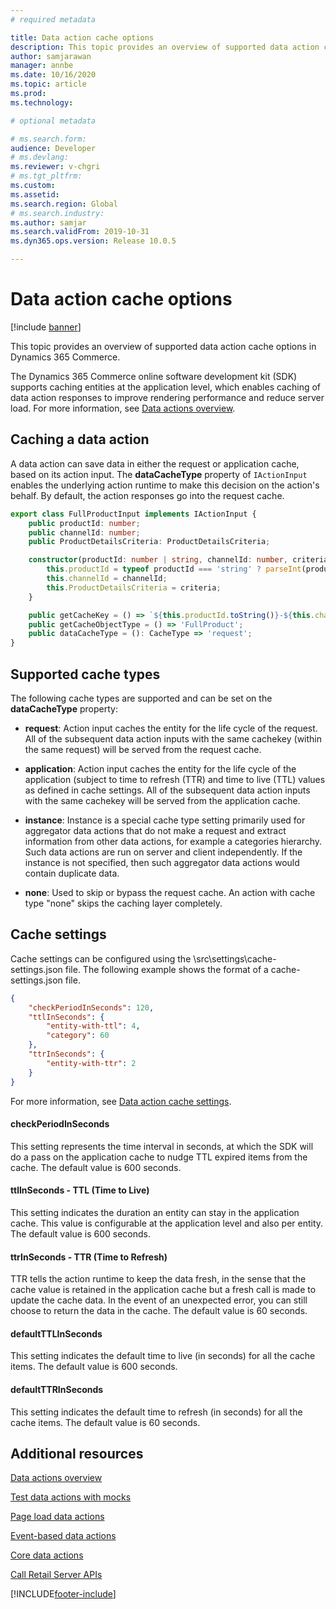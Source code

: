 ```yaml
---
# required metadata

title: Data action cache options
description: This topic provides an overview of supported data action cache options in Dynamics 365 Commerce. 
author: samjarawan
manager: annbe
ms.date: 10/16/2020
ms.topic: article
ms.prod: 
ms.technology: 

# optional metadata

# ms.search.form: 
audience: Developer
# ms.devlang: 
ms.reviewer: v-chgri
# ms.tgt_pltfrm: 
ms.custom: 
ms.assetid: 
ms.search.region: Global
# ms.search.industry: 
ms.author: samjar
ms.search.validFrom: 2019-10-31
ms.dyn365.ops.version: Release 10.0.5

---
```

# Data action cache options

[!include [banner](../includes/banner.md)]

This topic provides an overview of supported data action cache options in Dynamics 365 Commerce.

The Dynamics 365 Commerce online software development kit (SDK) supports caching entities at the application level, which enables caching of data action responses to improve rendering performance and reduce server load. For more information, see [Data actions overview](data-actions.md).

## Caching a data action

A data action can save data in either the request or application cache, based on its action input. The **dataCacheType** property of `IActionInput` enables the underlying action runtime to make this decision on the action's behalf. By default, the action responses go into the request cache.

``` typescript
export class FullProductInput implements IActionInput {
    public productId: number;
    public channelId: number;
    public ProductDetailsCriteria: ProductDetailsCriteria;

    constructor(productId: number | string, channelId: number, criteria: ProductDetailsCriteria) {
        this.productId = typeof productId === 'string' ? parseInt(productId, 10) : productId;
        this.channelId = channelId;
        this.ProductDetailsCriteria = criteria;
    }

    public getCacheKey = () => `${this.productId.toString()}-${this.channelId.toString()}-${this.ProductDetailsCriteria}`;
    public getCacheObjectType = () => 'FullProduct';
    public dataCacheType = (): CacheType => 'request';
}

```
## Supported cache types

The following cache types are supported and can be set on the **dataCacheType** property:

- **request**: Action input caches the entity for the life cycle of the request. All of the subsequent data action inputs with the same cachekey (within the same request) will be served from the request cache.

- **application**: Action input caches the entity for the life cycle of the application (subject to time to refresh (TTR) and time to live (TTL) values as defined in cache settings. All of the subsequent data action inputs with the same cachekey will be served from the application cache.

- **instance**: Instance is a special cache type setting primarily used for aggregator data actions that do not make a request and extract information from other data actions, for example a categories hierarchy. Such data actions are run on server and client independently. If the instance is not specified, then such aggregator data actions would contain duplicate data.

- **none**: Used to skip or bypass the request cache. An action with cache type "none" skips the caching layer completely.

## Cache settings

Cache settings can be configured using the \src\settings\cache-settings.json file. The following example shows the format of a cache-settings.json file.

``` json
{
    "checkPeriodInSeconds": 120,
    "ttlInSeconds": {
        "entity-with-ttl": 4,
        "category": 60
    },
    "ttrInSeconds": {
        "entity-with-ttr": 2
    }
}
```

For more information, see [Data action cache settings](data-action-cache-settings.md).

#### checkPeriodInSeconds

This setting represents the time interval in seconds, at which the SDK will do a pass on the application cache to nudge TTL expired items from the cache. The default value is 600 seconds.

#### ttlInSeconds - TTL (Time to Live)

This setting indicates the duration an entity can stay in the application cache. This value is configurable at the application level and also per entity. The default value is 600 seconds.

#### ttrInSeconds - TTR (Time to Refresh)

TTR tells the action runtime to keep the data fresh, in the sense that the cache value is retained in the application cache but a fresh call is made to update the cache data. In the event of an unexpected error, you can still choose to return the data in the cache. The default value is 60 seconds.

#### defaultTTLInSeconds

This setting indicates the default time to live (in seconds) for all the cache items. The default value is 600 seconds.

#### defaultTTRInSeconds

This setting indicates the default time to refresh (in seconds) for all the cache items. The default value is 60 seconds.

## Additional resources

[Data actions overview](data-actions.md)

[Test data actions with mocks](test-data-action-mocks.md)

[Page load data actions](page-load-data-action.md)

[Event-based data actions](event-based-data-actions.md)

[Core data actions](core-data-actions.md)

[Call Retail Server APIs](call-retail-server-apis.md)


[!INCLUDE[footer-include](../../includes/footer-banner.md)]